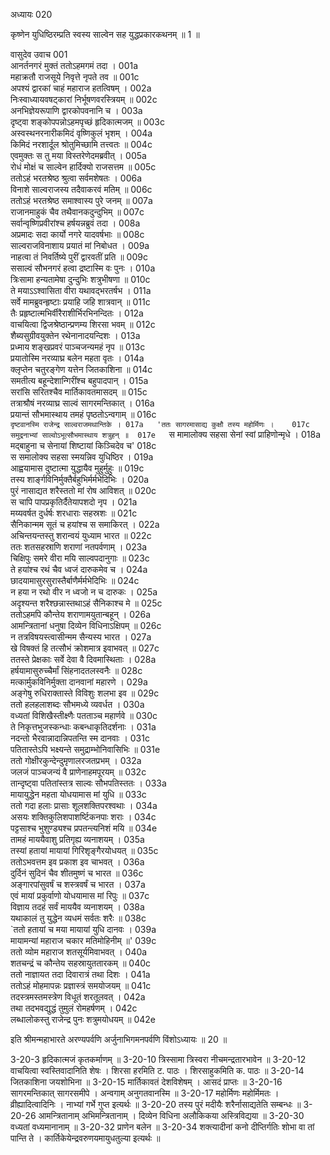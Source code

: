 अध्यायः 020

कृष्णेन युधिष्ठिरम्प्रति स्वस्य साल्वेन सह युद्धप्रकारकथनम् ॥ 1 ॥

वासुदेव उवाच 	001  
आनर्तनगरं मुक्तं ततोऽहमगमं तदा ।	001a  
महाक्रतौ राजसूये निवृत्ते नृपते तव ॥	001c  
अपश्यं द्वारकां चाहं महाराज हतत्विषम् ।	002a  
निःस्वाध्यायवषट्कारां निर्भूषणवरस्त्रियम् ॥	002c  
अनभिज्ञेयरूपाणि द्वारकोपवनानि च ।	003a  
दृष्ट्वा शङ्कोपपन्नोऽहमपृच्छं हृदिकात्मजम् ॥	003c  
अस्वस्थनरनारीकमिदं वृष्णिकुलं भृशम् ।	004a  
किमिदं नरशार्दूल श्रोतुमिच्छामि तत्त्वतः ॥	004c  
एवमुक्तः स तु मया विस्तरेणेदमब्रवीत् ।	005a  
रोधं मोक्षं च साल्वेन हार्दिक्यो राजसत्तम ॥	005c  
ततोऽहं भरतश्रेष्ठ श्रुत्वा सर्वमशेषतः ।	006a  
विनाशे साल्वराजस्य तदैवाकरवं मतिम् ॥	006c  
ततोऽहं भरतश्रेष्ठ समाश्वास्य पुरे जनम् ॥	007a  
राजानमाहुकं चैव तथैवानकदुन्दुभिम् ॥	007c  
सर्वान्वृष्णिप्रवीरांश्च हर्षयन्नब्रुवं तदा ।	008a  
अप्रमादः सदा कार्यो नगरे यादवर्षभाः ॥	008c  
साल्वराजविनाशाय प्रयातं मां निबोधत ।	009a  
नाहत्वा तं निवर्तिष्ये पुरीं द्वारवतीं प्रति ॥	009c  
ससाल्वं सौभनगरं हत्वा द्रष्टास्मि वः पुनः ।	010a  
त्रिःसामा हन्यतामेषा दुन्दुभिः शत्रुभीषणा ॥	010c  
ते मयाऽऽश्वासिता वीरा यथावद्भरतर्षभ ।	011a  
सर्वे मामब्रुवन्हृष्टाः प्रयाहि जहि शात्रवान् ॥	011c  
तैः प्रहृष्टात्मभिर्वीरैराशीर्भिरभिनन्दितः ।	012a  
वाचयित्वा द्विजश्रेष्ठान्प्रणम्य शिरसा भवम् ॥	012c  
शैब्यसुग्रीवयुक्तेन रथेनानादयन्दिशः ।	013a  
प्रध्माय शङ्खप्रवरं पाञ्चजन्यमहं नृप ॥	013c  
प्रयातोस्मि नरव्याघ्र बलेन महता वृतः ।	014a  
क्लृप्तेन चतुरङ्गेण यत्तेन जितकाशिना ॥	014c  
समतीत्य बहून्देशान्गिरींश्च बहुपादपान् ।	015a  
सरांसि सरितश्चैव मार्तिकावतमासदम् ॥	015c  
तत्राश्रौषं नरव्याघ्र साल्वं सागरमन्तिकात् ।	016a  
प्रयान्तं सौभमास्थाय तमहं पृष्ठतोऽन्वगाम् ॥	016c  
`दृष्टवानस्मि राजेन्द्र साल्वराजमथान्तिके ।	017a  
'ततः सागरमासाद्य कुक्षौ तस्य महोर्मिणः ।	017c  
समुद्रनाभ्यां साल्वोऽभूत्सौभमास्थाय शत्रुहन् ॥	017e  
`स मामालोक्य सहसा सेनां स्वां प्राहिणोन्मृधे ।	018a  
मद्बाहुना च सेनायां शिष्टायां किञ्चिदेव च'	018c  
स समालोक्य सहसा स्मयन्निव युधिष्ठिर ।	019a  
आह्वयामास दुष्टात्मा युद्धायैव मुहुर्मुहुः ॥	019c  
तस्य शार्ङ्गविनिर्मुक्तैर्बहुभिर्मर्मभेदिभिः ।	020a  
पुरं नासाद्यत शरैस्ततो मां रोष आविशत् ॥	020c  
स चापि पापप्रकृतिर्दैतेयापशदो नृप ।	021a  
मय्यवर्षत दुर्धर्षः शरधाराः सहस्रशः ॥	021c  
सैनिकान्मम सूतं च हयांश्च स समाकिरत् ।	022a  
अचिन्तयन्तस्तु शरान्वयं युध्याम भारत ॥	022c  
ततः शतसहस्राणि शराणां नतपर्वणाम् ।	023a  
चिक्षिपुः समरे वीरा मयि साल्वपदानुगाः ॥	023c  
ते हयांश्च रथं चैव ध्वजं दारुकमेव च ।	024a  
छादयामासुरसुरास्तैर्बाणैर्मर्मभेदिभिः ॥	024c  
न हया न रथो वीर न ध्वजो न च दारुकः ।	025a  
अदृश्यन्त शरैश्छन्नास्तथाऽहं सैनिकाश्च मे ॥	025c  
ततोऽहमपि कौन्तेय शराणामयुतान्बहून् ।	026a  
आमन्त्रितानां धनुषा दिव्येन विधिनाऽक्षिपम् ॥	026c  
न तत्रविषयस्त्वासीन्मम सैन्यस्य भारत ।	027a  
खे विषक्तं हि तत्सौभं क्रोशमात्र इवाभवत् ॥	027c  
ततस्ते प्रेक्षकाः सर्वे देवा वै दिवमास्थिताः ।	028a  
हर्षयामासुरुच्चैर्मां सिंहनादतलस्वनैः ॥	028c  
मत्कार्मुकविनिर्मुक्ता दानवानां महारणे ।	029a  
अङ्गेषु रुधिराक्तास्ते विविशुः शलभा इव ॥	029c  
ततो हलहलाशब्दः सौभमध्ये व्यवर्धत ।	030a  
वध्यतां विशिखैस्तीक्ष्णैः पतताञ्च महार्णवे ॥	030c  
ते निकृत्तभुजस्कन्धाः कबन्धाकृतिदर्शनाः ।	031a  
नदन्तो भैरवान्नादान्निपतन्ति स्म दानवाः ।	031c  
पतितास्तेऽपि भक्ष्यन्ते समुद्राम्भोनिवासिभिः ॥	031e  
ततो गोक्षीरकुन्देन्दुमृणालरजतप्रभम् ।	032a  
जलजं पाञ्चजन्यं वै प्राणेनाहमपूरयम् ॥	032c  
तान्दृष्ट्वा पतितांस्तत्र साल्वः सौभपतिस्ततः ।	033a  
मायायुद्धेन महता योधयामास मां युधि ॥	033c  
ततो गदा हलाः प्रासाः शूलशक्तिपरश्वथाः ।	034a  
असयः शक्तिकुलिशपाशर्ष्टिकनपाः शराः ।	034c  
पट्टसाश्च भुशुण्ड्यश्च प्रपतन्त्यनिशं मयि ॥	034e  
तामहं माययैवाशु प्रतिगृह्य व्यनाशयम् ।	035a  
तस्यां हतायां मायायां गिरिशृङ्गैरयोधयत् ॥	035c  
ततोऽभवत्तम इव प्रकाश इव चाभवत् ।	036a  
दुर्दिनं सुदिनं चैव शीतमुष्णं च भारत ॥	036c  
अङ्गारपांसुवर्षं च शस्त्रवर्षं च भारत ।	037a  
एवं मायां प्रकुर्वाणो योधयामास मां रिपुः ॥	037c  
विज्ञाय तदहं सर्वं माययैव व्यनाशयम् ।	038a  
यथाकालं तु युद्धेन व्यधमं सर्वतः शरैः ॥	038c  
`ततो हतायां च मया मायायां युधि दानवः ।	039a  
मायामन्यां महाराज चकार मतिमोहिनीम् ॥'	039c  
ततो व्योम महाराज शतसूर्यमिवाभवत् ।	040a  
शतचन्द्रं च कौन्तेय सहस्रायुततारकम् ॥	040c  
ततो नाज्ञायत तदा दिवारात्रं तथा दिशः ।	041a  
ततोऽहं मोहमापन्नः प्रज्ञास्त्रं समयोजयम् ॥	041c  
तदस्त्रमस्तमस्त्रेण विधूतं शरतूलवत् ।	042a  
तथा तदभवद्युद्धं तुमुलं रोमहर्षणम् ।	042c  
लब्धालोकस्तु राजेन्द्र पुनः शत्रुमयोधयम् ॥	042e  

इति श्रीमन्महाभारते अरण्यपर्वणि अर्जुनाभिगमनपर्वणि विंशोऽध्यायः ॥ 20 ॥

3-20-3 हृदिकात्मजं कृतकर्माणम् ॥ 3-20-10 त्रिस्सामा त्रिस्वरा नीचमन्द्रतारभावेन ॥ 3-20-12 वाचयित्वा स्वस्तिवादानिति शेषः । शिरसा हरमिति ट. पाठः । शिरसाहुकमिति क. पाठः ॥ 3-20-14 जितकाशिना जयशोभिना ॥ 3-20-15 मार्तिकावतं देशविशेषम् । आसदं प्राप्तः ॥ 3-20-16 सागरमन्तिकात् सागरसमीपे । अन्वगाम् अनुगतवानस्मि ॥ 3-20-17 महोर्मिणः महोर्मिमतः । व्रीह्यादित्वादिनिः । नाभ्यां गर्भे गुप्त इत्यर्थः ॥ 3-20-20 तस्य पुरं मदीयैः शरैर्नासाद्यतेति सम्बन्धः ॥ 3-20-26 आमन्त्रितानाम् अभिमन्त्रितानाम् । दिव्येन विधिना अलौकिकया अस्त्रिविद्यया ॥ 3-20-30 वध्यतां वध्यमानानाम् ॥ 3-20-32 प्राणेन बलेन ॥ 3-20-34 शक्त्यादीनां कनो दीप्तिर्गतिः शोभा वा तां पान्ति ते । कार्तिकेयेन्द्रवरुणयमायुधतुल्या इत्यर्थः ॥
